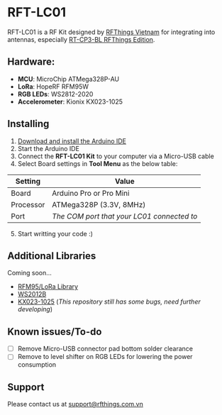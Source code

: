 # RFT-LC01
RFT-LC01 is a RF Kit designed by [RFThings Vietnam](https://www.rfthings.com.vn) for integrating into antennas, especially [RT-CP3-BL RFThings Edition](https://rfthings.com.vn/product/rt-cp3-bl-rfthings-edition/).

## Hardware:
- <b>MCU</b>: MicroChip ATMega328P-AU
- <b>LoRa</b>: HopeRF RFM95W
- <b>RGB LEDs</b>: WS2812-2020
- <b>Accelerometer</b>: Kionix KX023-1025

## Installing
1. [Download and install the Arduino IDE](https://www.arduino.cc/en/software)
2. Start the Arduino IDE
3. Connect the <b>RFT-LC01 Kit</b> to your computer via a Micro-USB cable
4. Select Board settings in <b>Tool Menu</b> as the below table:

| <b>Setting</b> | <b>Value</b>                                 |
|----------------|----------------------------------------------|
| Board          | Arduino Pro or Pro Mini                      |
| Processor      | ATMega328P (3.3V, 8MHz)                      |
| Port           | <i>The COM port that your LC01 connected to</i> |

5. Start writting your code :)

## Additional Libraries
</i>Coming soon...</i>
- [RFM95/LoRa Library](https://github.com/sandeepmistry/arduino-LoRa)
- [WS2012B](https://github.com/adafruit/Adafruit_NeoPixel)
- [KX023-1025](https://github.com/dlyckelid/KX023-1025-IMU/) (<i>This repository still has some bugs, need further developing</i>)

## Known issues/To-do
- [ ] Remove Micro-USB connector pad bottom solder clearance
- [ ] Remove to level shifter on RGB LEDs for lowering the power consumption

## Support
Please contact us at <support@rfthings.com.vn>